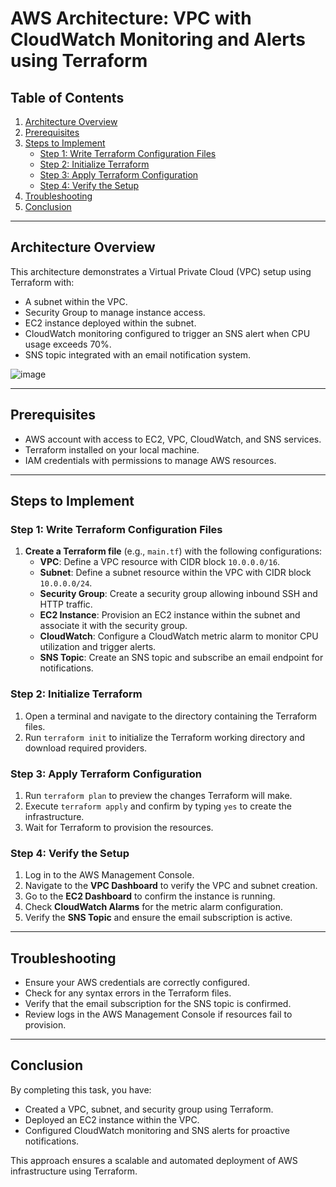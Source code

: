 # AWS Architecture: VPC with CloudWatch Monitoring and Alerts using Terraform

## Table of Contents
1. [Architecture Overview](#architecture-overview)
2. [Prerequisites](#prerequisites)
3. [Steps to Implement](#steps-to-implement)
    - [Step 1: Write Terraform Configuration Files](#step-1-write-terraform-configuration-files)
    - [Step 2: Initialize Terraform](#step-2-initialize-terraform)
    - [Step 3: Apply Terraform Configuration](#step-3-apply-terraform-configuration)
    - [Step 4: Verify the Setup](#step-4-verify-the-setup)
4. [Troubleshooting](#troubleshooting)
5. [Conclusion](#conclusion)

---

## Architecture Overview
This architecture demonstrates a Virtual Private Cloud (VPC) setup using Terraform with:
- A subnet within the VPC.
- Security Group to manage instance access.
- EC2 instance deployed within the subnet.
- CloudWatch monitoring configured to trigger an SNS alert when CPU usage exceeds 70%.
- SNS topic integrated with an email notification system.

![image](https://github.com/user-attachments/assets/8cc0bd95-e630-4dc9-b6ca-d8fcffc6bf6e)

---

## Prerequisites
- AWS account with access to EC2, VPC, CloudWatch, and SNS services.
- Terraform installed on your local machine.
- IAM credentials with permissions to manage AWS resources.

---

## Steps to Implement

### Step 1: Write Terraform Configuration Files
1. **Create a Terraform file** (e.g., `main.tf`) with the following configurations:
   - **VPC**: Define a VPC resource with CIDR block `10.0.0.0/16`.
   - **Subnet**: Define a subnet resource within the VPC with CIDR block `10.0.0.0/24`.
   - **Security Group**: Create a security group allowing inbound SSH and HTTP traffic.
   - **EC2 Instance**: Provision an EC2 instance within the subnet and associate it with the security group.
   - **CloudWatch**: Configure a CloudWatch metric alarm to monitor CPU utilization and trigger alerts.
   - **SNS Topic**: Create an SNS topic and subscribe an email endpoint for notifications.

### Step 2: Initialize Terraform
1. Open a terminal and navigate to the directory containing the Terraform files.
2. Run `terraform init` to initialize the Terraform working directory and download required providers.

### Step 3: Apply Terraform Configuration
1. Run `terraform plan` to preview the changes Terraform will make.
2. Execute `terraform apply` and confirm by typing `yes` to create the infrastructure.
3. Wait for Terraform to provision the resources.

### Step 4: Verify the Setup
1. Log in to the AWS Management Console.
2. Navigate to the **VPC Dashboard** to verify the VPC and subnet creation.
3. Go to the **EC2 Dashboard** to confirm the instance is running.
4. Check **CloudWatch Alarms** for the metric alarm configuration.
5. Verify the **SNS Topic** and ensure the email subscription is active.

---

## Troubleshooting
- Ensure your AWS credentials are correctly configured.
- Check for any syntax errors in the Terraform files.
- Verify that the email subscription for the SNS topic is confirmed.
- Review logs in the AWS Management Console if resources fail to provision.

---

## Conclusion
By completing this task, you have:
- Created a VPC, subnet, and security group using Terraform.
- Deployed an EC2 instance within the VPC.
- Configured CloudWatch monitoring and SNS alerts for proactive notifications.

This approach ensures a scalable and automated deployment of AWS infrastructure using Terraform.
